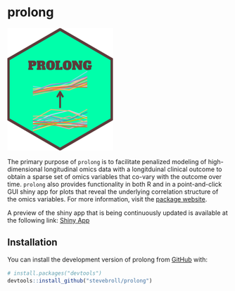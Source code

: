
<!-- README.md is generated from README.Rmd. Please edit that file -->

# prolong

<a href="https://stevebroll.github.io/prolong/"><img src="man/figures/logo.png" />
</a>

<!-- badges: start -->
<!-- badges: end -->

The primary purpose of `prolong` is to facilitate penalized modeling of
high-dimensional longitudinal omics data with a longitduinal clinical
outcome to obtain a sparse set of omics variables that co-vary with the
outcome over time. `prolong` also provides functionality in both R and
in a point-and-click GUI shiny app for plots that reveal the underlying
correlation structure of the omics variables. For more information,
visit the [package website](https://stevebroll.github.io/prolong/).

A preview of the shiny app that is being continuously updated is
available at the following link: [Shiny
App](https://stevebroll-cornell.shinyapps.io/TBcorr/)

## Installation

You can install the development version of prolong from
[GitHub](https://github.com/) with:

``` r
# install.packages("devtools")
devtools::install_github("stevebroll/prolong")
```
